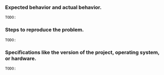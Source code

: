 ### Expected behavior and actual behavior.
```
TODO:
```
### Steps to reproduce the problem.
```
TODO:
```
### Specifications like the version of the project, operating system, or hardware.
```
TODO:
```
